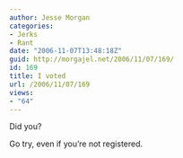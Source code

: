 ```yaml
---
author: Jesse Morgan
categories:
- Jerks
- Rant
date: "2006-11-07T13:48:18Z"
guid: http://morgajel.net/2006/11/07/169/
id: 169
title: I voted
url: /2006/11/07/169
views:
- "64"
---
```


Did you?

Go try, even if you’re not registered.